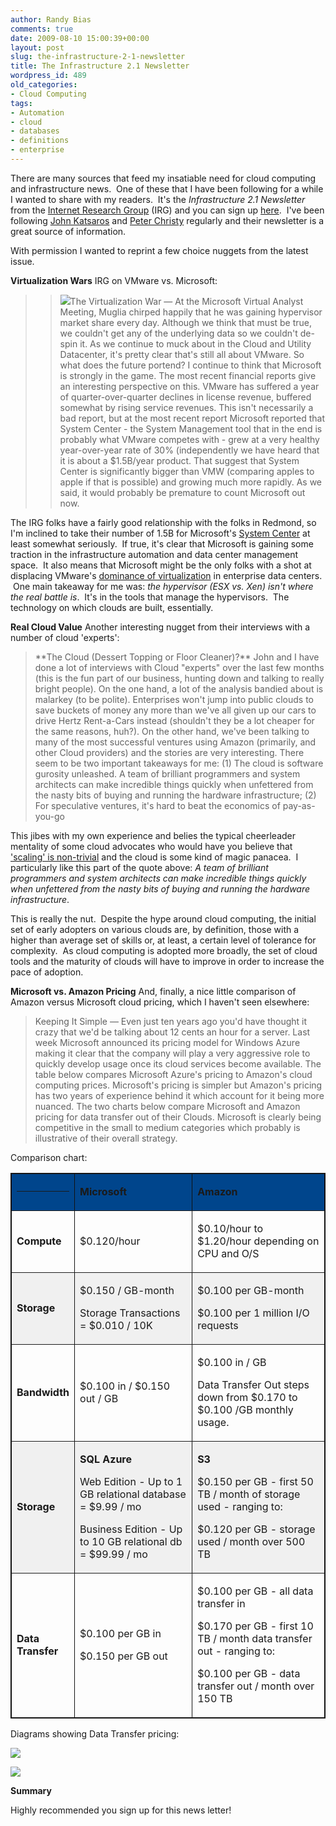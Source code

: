 ```yaml
---
author: Randy Bias
comments: true
date: 2009-08-10 15:00:39+00:00
layout: post
slug: the-infrastructure-2-1-newsletter
title: The Infrastructure 2.1 Newsletter
wordpress_id: 489
old_categories:
- Cloud Computing
tags:
- Automation
- cloud
- databases
- definitions
- enterprise
---
```


There are many sources that feed my insatiable need for cloud computing and infrastructure news.  One of these that I have been following for a while I wanted to share with my readers.  It's the _Infrastructure 2.1 Newsletter_ from the [Internet Research Group](http://www.irg-intl.com) (IRG) and you can sign up [here](http://www.irg-intl.com/newsletter_signup2-irg.htm).  I've been following [John Katsaros](http://www.infrastructure2-1.com/john_katsaros/) and [Peter Christy](http://www.infrastructure2-1.com/peter_christy/) regularly and their newsletter is a great source of information.

With permission I wanted to reprint a few choice nuggets from the latest issue.

**Virtualization Wars**
IRG on VMware vs. Microsoft:


<blockquote>

> 
> ![](http://origin.ih.constantcontact.com/fs074/1101654540507/img/39.gif)The Virtualization War — At the Microsoft Virtual Analyst Meeting, Muglia chirped happily that he was gaining hypervisor market share every day. Although we think that must be true, we couldn't get any of the underlying data so we couldn't de-spin it. As we continue to muck about in the Cloud and Utility Datacenter, it's pretty clear that's still all about VMware. So what does the future portend? I continue to think that Microsoft is strongly in the game. The most recent financial reports give an interesting perspective on this. VMware has suffered a year of quarter-over-quarter declines in license revenue, buffered somewhat by rising service revenues. This isn't necessarily a bad report, but at the most recent report Microsoft reported that System Center - the System Management tool that in the end is probably what VMware competes with - grew at a very healthy year-over-year rate of 30% (independently we have heard that it is about a $1.5B/year product. That suggest that System Center is significantly bigger than VMW (comparing apples to apple if that is possible) and growing much more rapidly. As we said, it would probably be premature to count Microsoft out now.
> 
> 
</blockquote>


The IRG folks have a fairly good relationship with the folks in Redmond, so I'm inclined to take their number of 1.5B for Microsoft's [System Center](http://www.microsoft.com/systemcenter/en/us/default.aspx) at least somewhat seriously.  If true, it's clear that Microsoft is gaining some traction in the infrastructure automation and data center management space.  It also means that Microsoft might be the only folks with a shot at displacing VMware's [dominance of virtualization](http://cloudscaling.com/blog/cloud-computing/bifurcating-clouds) in enterprise data centers.  One main takeaway for me was: _the hypervisor (ESX vs. Xen) isn't where the real battle is_.  It's in the tools that manage the hypervisors.  The technology on which clouds are built, essentially.

**Real Cloud Value**
Another interesting nugget from their interviews with a number of cloud 'experts':


<blockquote>**The Cloud (Dessert Topping or Floor Cleaner)?** John and I have done a lot of interviews with Cloud "experts" over the last few months (this is the fun part of our business, hunting down and talking to really bright people). On the one hand, a lot of the analysis bandied about is malarkey (to be polite). Enterprises won't jump into public clouds to save buckets of money any more than we've all given up our cars to drive Hertz Rent-a-Cars instead (shouldn't they be a lot cheaper for the same reasons, huh?). On the other hand, we've been talking to many of the most successful ventures using Amazon (primarily, and other Cloud providers) and the stories are very interesting. There seem to be two important takeaways for me: (1) The cloud is software gurosity unleashed. A team of brilliant programmers and system architects can make incredible things quickly when unfettered from the nasty bits of buying and running the hardware infrastructure; (2) For speculative ventures, it's hard to beat the economics of pay-as-you-go</blockquote>


This jibes with my own experience and belies the typical cheerleader mentality of some cloud advocates who would have you believe that ['scaling' is non-trivial](http://cloudscaling.com/blog/technology/auto-magical-scaling) and the cloud is some kind of magic panacea.  I particularly like this part of the quote above: _A team of brilliant programmers and system architects can make incredible things quickly when unfettered from the nasty bits of buying and running the hardware infrastructure_.

This is really the nut.  Despite the hype around cloud computing, the initial set of early adopters on various clouds are, by definition, those with a higher than average set of skills or, at least, a certain level of tolerance for complexity.  As cloud computing is adopted more broadly, the set of cloud tools and the maturity of clouds will have to improve in order to increase the pace of adoption.

**Microsoft vs. Amazon Pricing**
And, finally, a nice little comparison of Amazon versus Microsoft cloud pricing, which I haven't seen elsewhere:


<blockquote>Keeping It Simple — Even just ten years ago you'd have thought it crazy that we'd be talking about 12 cents an hour for a server. Last week Microsoft announced its pricing model for Windows Azure making it clear that the company will play a very aggressive role to quickly develop usage once its cloud services become available. The table below compares Microsoft Azure's pricing to Amazon's cloud computing prices. Microsoft's pricing is simpler but Amazon's pricing has two years of experience behind it which account for it being more nuanced. The two charts below compare Microsoft and Amazon pricing for data transfer out of their Clouds. Microsoft is clearly being competitive in the small to medium categories which probably is illustrative of their overall strategy.</blockquote>


Comparison chart:
<table bordercolor="#111111" style="border-collapse: collapse;" border="1" width="590" cellpadding="0" cellspacing="0" dir="ltr" >
<tbody >
<tr >

<td width="81" bgcolor="#00458C" height="30" >


** **



</td>

<td width="212" bgcolor="#00458C" height="30" >


**Microsoft**




</td>

<td width="255" bgcolor="#00458C" height="30" >


**Amazon**




</td>
</tr>
<tr >

<td width="81" >


**Compute**




</td>

<td width="212" >


$0.120/hour




</td>

<td width="255" >


$0.10/hour to $1.20/hour depending on CPU and O/S




</td>
</tr>
<tr >

<td width="81" bgcolor="#F0F0F0" >


**Storage**




</td>

<td width="212" bgcolor="#F0F0F0" >


$0.150 / GB-month




Storage Transactions = $0.010 / 10K




</td>

<td width="255" bgcolor="#F0F0F0" >


$0.100 per GB-month




$0.100 per 1 million I/O requests




</td>
</tr>
<tr >

<td width="81" >


**Bandwidth**




</td>

<td width="212" >


$0.100 in / $0.150 out / GB




</td>

<td width="255" >


$0.100 in / GB




Data Transfer Out steps down from $0.170 to $0.100 /GB monthly usage.




</td>
</tr>
<tr >

<td width="81" bgcolor="#F0F0F0" >


**Storage**




</td>

<td width="212" bgcolor="#F0F0F0" >


**SQL Azure**




Web Edition - Up to 1 GB relational database = $9.99 / mo




Business Edition - Up to 10 GB relational db = $99.99 / mo




</td>

<td width="255" bgcolor="#F0F0F0" >


**S3**




$0.150 per GB - first 50 TB / month of storage used - ranging to:




$0.120 per GB - storage used / month over 500 TB




</td>
</tr>
<tr >

<td width="81" >


**Data Transfer**




</td>

<td width="212" >


$0.100 per GB in




$0.150 per GB out




</td>

<td width="255" >


$0.100 per GB - all data transfer in




$0.170 per GB - first 10 TB / month data transfer out - ranging to:




$0.100 per GB - data transfer out / month over 150 TB




</td>
</tr>
</tbody></table>


Diagrams showing Data Transfer pricing:




![](http://origin.ih.constantcontact.com/fs074/1101654540507/img/37.gif)




![](http://origin.ih.constantcontact.com/fs074/1101654540507/img/36.gif)




**Summary**







Highly recommended you sign up for this news letter!
